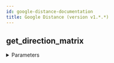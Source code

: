 ```yaml
---
id: google-distance-documentation
title: Google Distance (version v1.*.*)
---
```


## get_direction_matrix



<details><summary>Parameters</summary>

#### destinations (required)

One or more locations to use as the finishing point for calculating travel distance and time. The options for the destinations parameter are the same as for the origins parameter, described above.

**Type:** string

#### origins (required)

The starting point for calculating travel distance and time.You can supply one or more locations separated by the pipe character (|), in the form of an address, latitude/longitude coordinates, or a place ID.

**Type:** string

#### outputFormat (required)

desired output format. json or xml

**Type:** string

#### arrival_time

Specifies the desired time of arrival for transit requests, in seconds since midnight, January 1, 1970 UTC.

**Type:** string

#### avoid

Introduces restrictions to the route.

**Type:** string

#### departure_time

The desired time of departure.

**Type:** string

#### language

The language in which to return results.

**Type:** string

#### mode

defaults to driving. driving, walking, bicycling, or transit

**Type:** string

#### region

The region code, specified as a ccTLD (country code top-level domain) two-character value

**Type:** string

#### traffic_model

defaults to best_guess. choose from best_guess, pessimistic or optimistic

**Type:** string

#### transit_mode

Specifies one or more preferred modes of transit. choose from bus, subway, train, tram, or rail. eg transit_mode=train|tram|subway

**Type:** string

#### transit_routing_preference

Specifies preferences for transit requests. choose from less_walking or fewer_transfers

**Type:** string

#### units

Specifies the unit system to use when expressing distance as text.

**Type:** string

</details>

